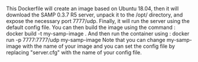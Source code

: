 This Dockerfile will create an image based on Ubuntu 18.04, then it will download the SAMP 0.3.7 R5 server, unpack it to the /opt/ directory, and expose the necessary port 7777/udp. Finally, it will run the server using the default config file.
You can then build the image using the command : docker build -t my-samp-image .
And then run the container using : docker run -p 7777:7777/udp my-samp-image
Note that you can change my-samp-image with the name of your image and you can set the config file by replacing "server.cfg" with the name of your config file.